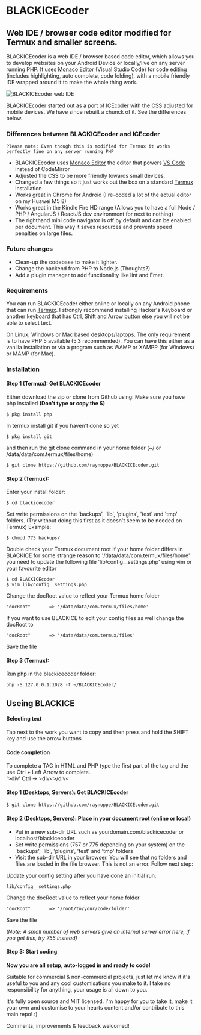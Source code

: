# BLACKICEcoder

## Web IDE / browser code editor modified for Termux and smaller screens.


BLACKICEcoder is a web IDE / browser based code editor, which allows you to develop websites on your Android Device or locally/live on any server running PHP. It uses [Monaco Editor](https://microsoft.github.io/monaco-editor/) (Visual Studio Code) for code editing (includes highlighting, auto complete, code folding), with a mobile friendly IDE wrapped around it to make the whole thing work. 

<img src="https://static1.squarespace.com/static/5a844ad5cf81e008d8b943b8/t/5c35e8f721c67c3150fc0c5b/1547037077315/blackicecoder.jpg" alt="BLACKICEcoder web IDE">

BLACKICEcoder started out as a port of [ICEcoder](https://icecoder.net/) with the CSS adjusted for mobile devices. We have since rebuilt a chunck of it. See the differences below.

### Differences between BLACKICEcoder and ICEcoder

`Please note: Even though this is modified for Termux it works perfectly fine on any server running PHP`

* BLACKICEcoder uses [Monaco Editor](https://microsoft.github.io/monaco-editor/) the editor that powers [VS Code](https://code.visualstudio.com/) instead of CodeMirror
* Adjusted the CSS to be more friendly towards small devices. 
* Changed a few things so it just works out the box on a standard [Termux](https://termux.com/) installation
* Works great in Chrome for Android (I re-coded a lot of the actual editor on my Huawei M5 8)
* Works great in the Kindle Fire HD range (Allows you to have a full Node / PHP / AngularJS / ReactJS dev environment for next to nothing)
* The righthand mini code navigator is off by default and can be enabled per document. This way it saves resources and prevents speed penalties on large files.

### Future changes

* Clean-up the codebase to make it lighter.
* Change the backend from PHP to Node.js (Thoughts?)
* Add a plugin manager to add functionality like lint and Emet.

### Requirements

You can run BLACKICEcoder either online or locally on any Android phone that can run [Termux](https://termux.com/). I strongly recommend installing Hacker's Keyboard or another keyboard that has Ctrl, Shift and Arrow button else you will not be able to select text.

On Linux, Windows or Mac based desktops/laptops. The only requirement is to have PHP 5 available (5.3 recommended). You can have this either as a vanilla installation or via a program such as WAMP or XAMPP (for Windows) or MAMP (for Mac).

### Installation

#### Step 1 (Termux): Get BLACKICEcoder

Either download the zip or clone from Github using:
Make sure you have php installed **(Don't type or copy the $)**
```
$ pkg install php
```
In termux install git if you haven't done so yet
```
$ pkg install git
```
and then run the git clone command in your home folder (~/ or /data/data/com.termux/files/home)
```
$ git clone https://github.com/raynoppe/BLACKICEcoder.git 
```

#### Step 2 (Termux):
Enter your install folder:
```
$ cd blackicecoder
```
Set write permissions on the 'backups', 'lib', 'plugins', 'test' and 'tmp' folders. (Try without doing this first as it doesn't seem to be needed on Termux)
Example: 
```
$ chmod 775 backups/
```
Double check your Termux document root
If your home folder differs in BLACKICE for some strange reason to '/data/data/com.termux/files/home' you need to update the following file 'lib/config__settings.php' using vim or your favourite editor
```
$ cd BLACKICEcoder
$ vim lib/config__settings.php
```
Change the docRoot value to reflect your Termux home folder 
```
"docRoot"		=> '/data/data/com.termux/files/home' 
```
If you want to use BLACKICE to edit your config files as well change the docRoot to 
```
"docRoot"		=> '/data/data/com.termux/files' 
```
Save the file

#### Step 3 (Termux):
Run php in the blackicecoder folder: 
```
php -S 127.0.0.1:1028 -t ~/BLACKICEcoder/
```
## Useing BLACKICE
#### Selecting text
Tap next to the work you want to copy and then press and hold the SHIFT key and use the arrow buttons

#### Code completion
To complete a TAG in HTML and PHP type the first part of the tag and the use Ctrl + Left Arrow to complete.<br/>
'&gt;div' Ctrl → &gt;div&lt;&gt;/div&lt;

#### Step 1 (Desktops, Servers): Get BLACKICEcoder
```
$ git clone https://github.com/raynoppe/BLACKICEcoder.git 
```

#### Step 2 (Desktops, Servers): Place in your document root (online or local)

* Put in a new sub-dir URL such as yourdomain.com/blackicecoder or localhost/blackicecoder
* Set write permissions (757 or 775 depending on your system) on the 'backups', 'lib', 'plugins', 'test' and 'tmp' folders
* Visit the sub-dir URL in your browser. You will see that no folders and files are loaded in the file browser. This is not an error. Follow next step:

Update your config setting after you have done an initial run.
```
lib/config__settings.php
```
Change the docRoot value to reflect your home folder
```
"docRoot"		=> '/root/to/your/code/folder' 
```
Save the file

*(Note: A small number of web servers give an internal server error here, if you get this, try 755 instead)*

#### Step 3: Start coding

**Now you are all setup, auto-logged in and ready to code!**

Suitable for commercial & non-commercial projects, just let me know if it's useful to you and any cool customisations you make to it. I take no responsibility for anything, your usage is all down to you.

It's fully open source and MIT licensed. I'm happy for you to take it, make it your own and customise to your hearts content and/or contribute to this main repo! :)

Comments, improvements & feedback welcomed!
